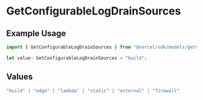 # GetConfigurableLogDrainSources

## Example Usage

```typescript
import { GetConfigurableLogDrainSources } from "@vercel/sdk/models/getconfigurablelogdrainop.js";

let value: GetConfigurableLogDrainSources = "build";
```

## Values

```typescript
"build" | "edge" | "lambda" | "static" | "external" | "firewall"
```